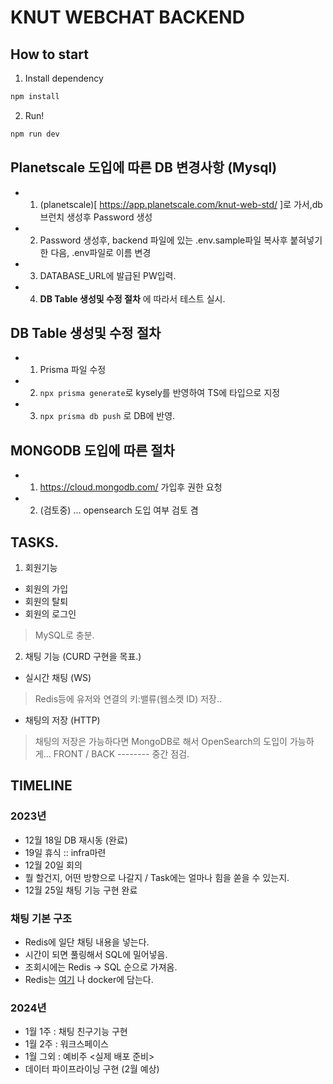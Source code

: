# KNUT WEBCHAT BACKEND

## How to start

1. Install dependency

```bash
npm install
```

2. Run!

```bash
npm run dev
```

## Planetscale 도입에 따른 DB 변경사항 (Mysql)

- 1. (planetscale)[ https://app.planetscale.com/knut-web-std/ ]로 가서,db 브런치 생성후 Password 생성
- 2. Password 생성후, backend 파일에 있는 .env.sample파일 복사후 붙혀넣기 한 다음, .env파일로 이름 변경
- 3. DATABASE_URL에 발급된 PW입력.
- 4. __DB Table 생성및 수정 절차__ 에 따라서 테스트 실시.

## DB Table 생성및 수정 절차

- 1. Prisma 파일 수정
- 2. ```npx prisma generate```로 kysely를 반영하여 TS에 타입으로 지정
- 3. ```npx prisma db push``` 로 DB에 반영.

## MONGODB 도입에 따른 절차

- 1. https://cloud.mongodb.com/ 가입후 권한 요청
- 2. (검토중) ... opensearch 도입 여부 검토 겸

## TASKS.

1. 회원기능

- 회원의 가입
- 회원의 탈퇴
- 회원의 로그인

> MySQL로 충분.

2. 채팅 기능 (CURD 구현을 목표.)

- 실시간 채팅 (WS)

> Redis등에 유저와 연결의 키:밸류(웹소켓 ID) 저장..

- 채팅의 저장 (HTTP)

> 채팅의 저장은 가능하다면 MongoDB로 해서 OpenSearch의 도입이 가능하게...
> FRONT / BACK
-------- 중간 점검.

## TIMELINE

### 2023년

- 12월 18일 DB 재시동 (완료)
- 19일 휴식 :: infra마련
- 12월 20일 회의
- 뭘 할건지, 어떤 방향으로 나갈지 / Task에는 얼마나 힘을 쏟을 수 있는지.
- 12월 25일 채팅 기능 구현 완료

### 채팅 기본 구조

- Redis에 일단 채팅 내용을 넣는다.
- 시간이 되면 풀링해서 SQL에 밀어넣음.
- 조회시에는 Redis -> SQL 순으로 가져옴.
- Redis는 [여기](https://redis.io/) 나 docker에 담는다.

### 2024년

- 1월 1주 : 채팅 친구기능 구현
- 1월 2주 : 워크스페이스
- 1월 그외 : 예비주 <실제 배포 준비>
- 데이터 파이프라이닝 구현  (2월 예상)
